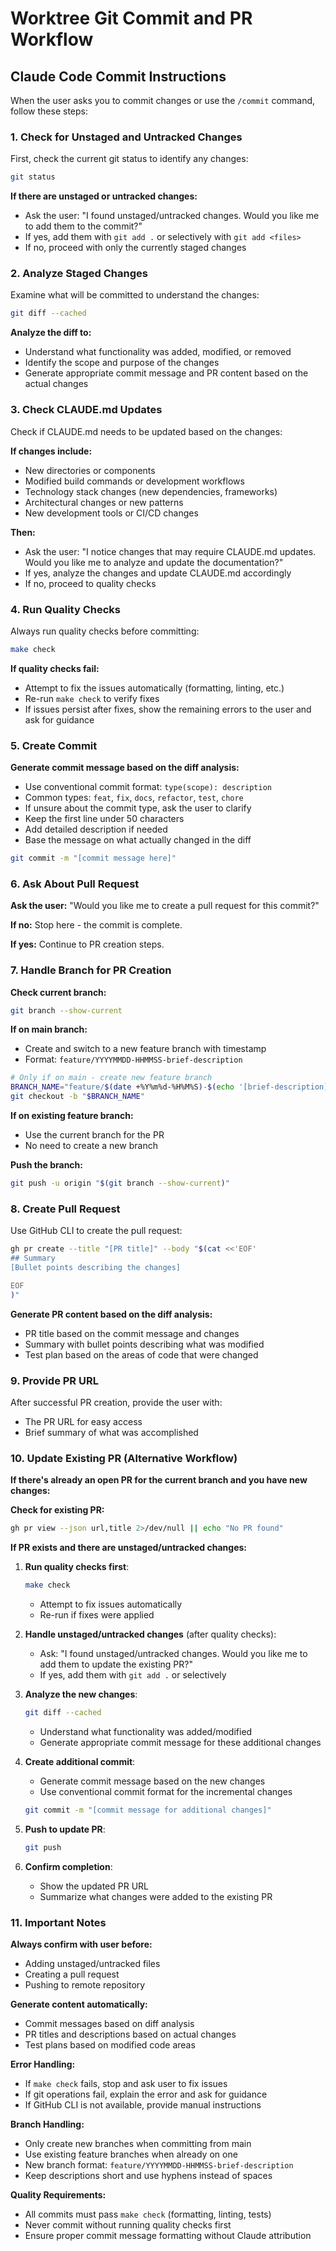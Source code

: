 # Worktree Git Commit and PR Workflow

## Claude Code Commit Instructions

When the user asks you to commit changes or use the `/commit` command, follow these steps:

### 1. Check for Unstaged and Untracked Changes

First, check the current git status to identify any changes:

```bash
git status
```

**If there are unstaged or untracked changes:**
- Ask the user: "I found unstaged/untracked changes. Would you like me to add them to the commit?"
- If yes, add them with `git add .` or selectively with `git add <files>`
- If no, proceed with only the currently staged changes

### 2. Analyze Staged Changes

Examine what will be committed to understand the changes:

```bash
git diff --cached
```

**Analyze the diff to:**
- Understand what functionality was added, modified, or removed
- Identify the scope and purpose of the changes
- Generate appropriate commit message and PR content based on the actual changes

### 3. Check CLAUDE.md Updates

Check if CLAUDE.md needs to be updated based on the changes:

**If changes include:**
- New directories or components
- Modified build commands or development workflows
- Technology stack changes (new dependencies, frameworks)
- Architectural changes or new patterns
- New development tools or CI/CD changes

**Then:**
- Ask the user: "I notice changes that may require CLAUDE.md updates. Would you like me to analyze and update the documentation?"
- If yes, analyze the changes and update CLAUDE.md accordingly
- If no, proceed to quality checks

### 4. Run Quality Checks

Always run quality checks before committing:

```bash
make check
```

**If quality checks fail:**
- Attempt to fix the issues automatically (formatting, linting, etc.)
- Re-run `make check` to verify fixes
- If issues persist after fixes, show the remaining errors to the user and ask for guidance

### 5. Create Commit

**Generate commit message based on the diff analysis:**
- Use conventional commit format: `type(scope): description`
- Common types: `feat`, `fix`, `docs`, `refactor`, `test`, `chore`
- If unsure about the commit type, ask the user to clarify
- Keep the first line under 50 characters
- Add detailed description if needed
- Base the message on what actually changed in the diff

```bash
git commit -m "[commit message here]"
```

### 6. Ask About Pull Request

**Ask the user:** "Would you like me to create a pull request for this commit?"

**If no:** Stop here - the commit is complete.

**If yes:** Continue to PR creation steps.

### 7. Handle Branch for PR Creation

**Check current branch:**

```bash
git branch --show-current
```

**If on main branch:**
- Create and switch to a new feature branch with timestamp
- Format: `feature/YYYYMMDD-HHMMSS-brief-description`

```bash
# Only if on main - create new feature branch
BRANCH_NAME="feature/$(date +%Y%m%d-%H%M%S)-$(echo '[brief-description]' | tr ' ' '-' | tr '[:upper:]' '[:lower:]')"
git checkout -b "$BRANCH_NAME"
```

**If on existing feature branch:**
- Use the current branch for the PR
- No need to create a new branch

**Push the branch:**

```bash
git push -u origin "$(git branch --show-current)"
```

### 8. Create Pull Request

Use GitHub CLI to create the pull request:

```bash
gh pr create --title "[PR title]" --body "$(cat <<'EOF'
## Summary
[Bullet points describing the changes]

EOF
)"
```

**Generate PR content based on the diff analysis:**
- PR title based on the commit message and changes
- Summary with bullet points describing what was modified
- Test plan based on the areas of code that were changed

### 9. Provide PR URL

After successful PR creation, provide the user with:
- The PR URL for easy access
- Brief summary of what was accomplished

### 10. Update Existing PR (Alternative Workflow)

**If there's already an open PR for the current branch and you have new changes:**

**Check for existing PR:**
```bash
gh pr view --json url,title 2>/dev/null || echo "No PR found"
```

**If PR exists and there are unstaged/untracked changes:**

1. **Run quality checks first**:
   ```bash
   make check
   ```
   - Attempt to fix issues automatically
   - Re-run if fixes were applied

2. **Handle unstaged/untracked changes** (after quality checks):
   - Ask: "I found unstaged/untracked changes. Would you like me to add them to update the existing PR?"
   - If yes, add them with `git add .` or selectively

3. **Analyze the new changes**:
   ```bash
   git diff --cached
   ```
   - Understand what functionality was added/modified
   - Generate appropriate commit message for these additional changes

4. **Create additional commit**:
   - Generate commit message based on the new changes
   - Use conventional commit format for the incremental changes

   ```bash
   git commit -m "[commit message for additional changes]"
   ```

5. **Push to update PR**:
   ```bash
   git push
   ```

6. **Confirm completion**:
   - Show the updated PR URL
   - Summarize what changes were added to the existing PR

### 11. Important Notes

**Always confirm with user before:**
- Adding unstaged/untracked files
- Creating a pull request
- Pushing to remote repository

**Generate content automatically:**
- Commit messages based on diff analysis
- PR titles and descriptions based on actual changes
- Test plans based on modified code areas

**Error Handling:**
- If `make check` fails, stop and ask user to fix issues
- If git operations fail, explain the error and ask for guidance
- If GitHub CLI is not available, provide manual instructions

**Branch Handling:**
- Only create new branches when committing from main
- Use existing feature branches when already on one
- New branch format: `feature/YYYYMMDD-HHMMSS-brief-description`
- Keep descriptions short and use hyphens instead of spaces

**Quality Requirements:**
- All commits must pass `make check` (formatting, linting, tests)
- Never commit without running quality checks first
- Ensure proper commit message formatting without Claude attribution